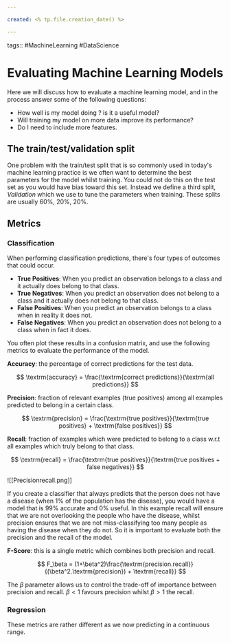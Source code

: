 ```yaml
---

created: <% tp.file.creation_date() %>

---
```

tags:: #MachineLearning #DataScience
# Evaluating Machine Learning Models

Here we will discuss how to evaluate a machine learning model, and in the process answer some of the following questions:

- How well is my model doing ? is it a useful model?
- Will training my model on more data improve its performance?
- Do I need to include more features.

## The train/test/validation split

One problem with the train/test split that is so commonly used in today's machine learning practice is we often want to determine the best parameters for the model whilst training. You could not do this on the test set as you would have bias toward this set. Instead we define a third split, *Validation* which we use to tune the parameters when training. These splits are usually 60%, 20%, 20%.

## Metrics

### Classification

When performing classification predictions, there's four types of outcomes that could occur.

- **True Positives**: When you predict an observation belongs to a class and it actually does belong to that class.
- **True Negatives**: When you predict an observation does not belong to a class and it actually does not belong to that class.
- **False Positives**: When you predict an observation belongs to a class when in reality it does not.
- **False Negatives**: When you predict an observation does not belong to a class when in fact it does.

You often plot these results in a confusion matrix, and use the following metrics to evaluate the performance of the model.

**Accuracy**: the percentage of correct predictions for the test data.

$$
\textrm{accuracy} = \frac{\textrm{correct predictions}}{\textrm{all predictions}}
$$

**Precision**: fraction of relevant examples (true positives) among all examples predicted to belong in a certain class.

$$
\textrm{precision} = \frac{\textrm{true positives}}{\textrm{true positives} + \textrm{false positives}}
$$

**Recall**: fraction of examples which were predicted to belong to a class w.r.t all examples which truly belong to that class.

$$
\textrm{recall} = \frac{\textrm{true positives}}{\textrm{true positives + false negatives}}
$$


![[Precisionrecall.png]]

If you create a classifier that always predicts that the person does not have a disease (when 1% of the population has the disease), you would have a model that is 99% accurate and 0% useful. In this example recall will ensure that we are not overlooking the people who have the disease, whilst precision ensures that we are not miss-classifying too many people as having the disease when they do not. So it is important to evaluate both the precision and the recall of the model.

**F-Score**: this is a single metric which combines both precision and recall.

$$
F_\beta = (1+\beta^2)\frac{\textrm{precision.recall}}{(\beta^2.\textrm{precision}) + \textrm{recall}}
$$

The $\beta$ parameter allows us to control the trade-off of importance between precision and recall. $\beta <1$ favours precision whilst $\beta > 1$ the recall.

### Regression

These metrics are rather different as we now predicting in a continuous range.